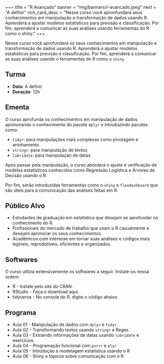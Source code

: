 +++
title = "R Avançado"
banner = "img/banners/r-avancado.jpeg"
next = "A definir"
rich_card_desc = "Nesse curso você apronfundará seus conhecimentos em manipulação e transformação de dados usando R. Aprenderá a ajustar modelos estatísticos para previsão e classificação. Por fim, aprenderá a comunicar as suas análises usando ferramentas do R como o shiny."
+++

Nesse curso você aprofundará os seus conhecimentos em manipulação e transformação
de dados usando R. Aprenderá a ajustar modelos estatísticos para previsão
e classificação. Por fim, aprenderá a comunicar as suas análises usando o ferramentas
do R como o `shiny`.

<!--more-->

## Turma

* __Data__: A definir
* __Duração__: 12h

## Ementa

O curso aprofunda os conhecimentos em manipulação de dados aprimorando o conhecimento
do pacote `dplyr` e introduzindo pacotes como:

* `tidyr`: para manipulações mais complexas como pivotagem e aninhamento
* `stringr`: para manipulação de textos 
* `lubridate`: para manipulação de datas

Após passar pela manipulação, o curso abordará o ajuste e verificação de modelos
estatísticos conhecidos como Regressão Logística e Árvores de Decisão usando o R. 

Por fim, serão introduzidas ferramentas como o `shiny` e `flexdashboard` que são úteis 
para a comunicação das análises feitas em R.

## Público Alvo

* Estudantes de graduação em estatística que desejam se aprofundar no conhecimento do R.
* Profissionais do mercado de trabalho que usam o R casualmente e desejam aprimorar os seus conhecimentos.
* Acadêmicos com interesse em tornar suas análises e códigos mais legíveis, reprodutíveis, eficientes e organizados.

## Softwares

O curso utiliza extensivamente os softwares a seguir. Instale-os nessa ordem:

* R - Instale pelo site do CRAN.
* RStudio - Faça o download aqui.
* tidyverse - No console do R, digite o código abaixo.

## Programa

* Aula 01 - Manipulação de dados com `dplyr` e `tidyr`.
* Aula 02 - Transformando textos usando `stringr` e Regex.
* Aula 03 - Extraindo informações de datas usando `lubridate` e exercícios.
* Aula 04 - Programação funcional com `purrr` e `plyr`
* Aula 05 - Introdução à modelagem estatística usando o R
* Aula 06 - Shiny e tópicos sobre comunicação com o R
